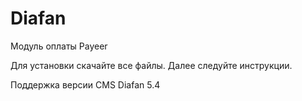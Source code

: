 Diafan
======
Модуль оплаты Payeer

Для установки скачайте все файлы.
Далее следуйте инструкции.

Поддержка версии CMS Diafan 5.4